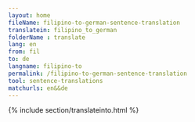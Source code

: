 ```yaml
---
layout: home
fileName: filipino-to-german-sentence-translation
translatein: filipino_to_german
folderName : translate
lang: en
from: fil
to: de
langname: filipino-to
permalink: /filipino-to-german-sentence-translation
tool: sentence-translations
matchurls: en&&de
---
```

{% include section/translateinto.html %}
